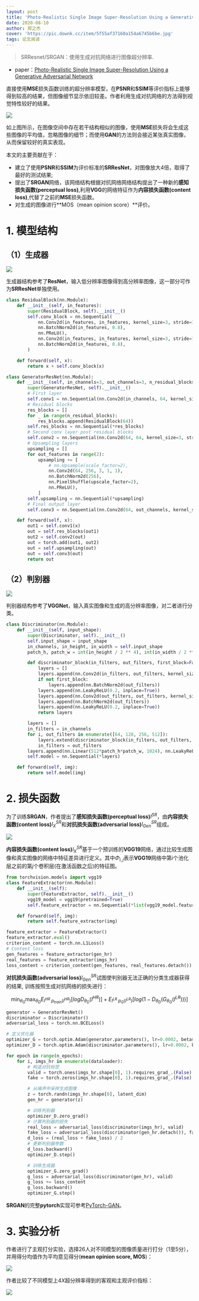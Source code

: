 ```yaml
---
layout: post
title: 'Photo-Realistic Single Image Super-Resolution Using a Generative Adversarial Network'
date: 2020-08-10
author: 郑之杰
cover: 'https://pic.downk.cc/item/5f55af37160a154a6745b6be.jpg'
tags: 论文阅读
---
```


> SRResnet/SRGAN：使用生成对抗网络进行图像超分辨率.

- paper：[Photo-Realistic Single Image Super-Resolution Using a Generative Adversarial Network](https://arxiv.org/abs/1609.04802)

直接使用**MSE**损失函数训练的超分辨率模型，在**PSNR**和**SSIM**等评价指标上能够得到较高的结果，但图像细节显示依旧较差。作者利用生成对抗网络的方法得到视觉特性较好的结果。

![](https://pic.imgdb.cn/item/639c1e56b1fccdcd36286c28.jpg)

如上图所示，在图像空间中存在若干结构相似的图像，使用**MSE**损失将会生成这些图像的平均值，忽略图像的细节；而使用**GAN**的方法则会接近某张真实图像，从而保留较好的真实表现。

本文的主要贡献在于：
- 建立了使用**PSNR**和**SSIM**为评价标准的**SRResNet**，对图像放大$4$倍，取得了最好的测试结果;
- 提出了**SRGAN**网络，该网络结构根据对抗网络网络结构提出了一种新的**感知损失函数(perceptual loss)**,利用**VGG**的网络特征作为**内容损失函数(content loss)**,代替了之前的**MSE**损失函数。
- 对生成的图像进行**MOS（mean opinion score）**评价。

# 1. 模型结构

## （1）生成器

![](https://pic.imgdb.cn/item/639c1cd1b1fccdcd36257dd6.jpg)

生成器结构参考了**ResNet**，输入低分辨率图像得到高分辨率图像，这一部分可作为**SRResNet**单独使用。

```python
class ResidualBlock(nn.Module):
    def __init__(self, in_features):
        super(ResidualBlock, self).__init__()
        self.conv_block = nn.Sequential(
            nn.Conv2d(in_features, in_features, kernel_size=3, stride=1, padding=1),
            nn.BatchNorm2d(in_features, 0.8),
            nn.PReLU(),
            nn.Conv2d(in_features, in_features, kernel_size=3, stride=1, padding=1),
            nn.BatchNorm2d(in_features, 0.8),
        )

    def forward(self, x):
        return x + self.conv_block(x)

class GeneratorResNet(nn.Module):
    def __init__(self, in_channels=3, out_channels=3, n_residual_blocks=16):
        super(GeneratorResNet, self).__init__()
        # First layer
        self.conv1 = nn.Sequential(nn.Conv2d(in_channels, 64, kernel_size=9, stride=1, padding=4), nn.PReLU())
        # Residual blocks
        res_blocks = []
        for _ in range(n_residual_blocks):
            res_blocks.append(ResidualBlock(64))
        self.res_blocks = nn.Sequential(*res_blocks)
        # Second conv layer post residual blocks
        self.conv2 = nn.Sequential(nn.Conv2d(64, 64, kernel_size=3, stride=1, padding=1), nn.BatchNorm2d(64, 0.8))
        # Upsampling layers
        upsampling = []
        for out_features in range(2):
            upsampling += [
                # nn.Upsample(scale_factor=2),
                nn.Conv2d(64, 256, 3, 1, 1),
                nn.BatchNorm2d(256),
                nn.PixelShuffle(upscale_factor=2),
                nn.PReLU(),
            ]
        self.upsampling = nn.Sequential(*upsampling)
        # Final output layer
        self.conv3 = nn.Sequential(nn.Conv2d(64, out_channels, kernel_size=9, stride=1, padding=4), nn.Tanh())

    def forward(self, x):
        out1 = self.conv1(x)
        out = self.res_blocks(out1)
        out2 = self.conv2(out)
        out = torch.add(out1, out2)
        out = self.upsampling(out)
        out = self.conv3(out)
        return out
```

## （2）判别器

![](https://pic.imgdb.cn/item/639c1e07b1fccdcd3627e03f.jpg)

判别器结构参考了**VGGNet**，输入真实图像和生成的高分辨率图像，对二者进行分类。

```python
class Discriminator(nn.Module):
    def __init__(self, input_shape):
        super(Discriminator, self).__init__()
        self.input_shape = input_shape
        in_channels, in_height, in_width = self.input_shape
        patch_h, patch_w = int(in_height / 2 ** 4), int(in_width / 2 ** 4)

        def discriminator_block(in_filters, out_filters, first_block=False):
            layers = []
            layers.append(nn.Conv2d(in_filters, out_filters, kernel_size=3, stride=1, padding=1))
            if not first_block:
                layers.append(nn.BatchNorm2d(out_filters))
            layers.append(nn.LeakyReLU(0.2, inplace=True))
            layers.append(nn.Conv2d(out_filters, out_filters, kernel_size=3, stride=2, padding=1))
            layers.append(nn.BatchNorm2d(out_filters))
            layers.append(nn.LeakyReLU(0.2, inplace=True))
            return layers

        layers = []
        in_filters = in_channels
        for i, out_filters in enumerate([64, 128, 256, 512]):
            layers.extend(discriminator_block(in_filters, out_filters, first_block=(i == 0)))
            in_filters = out_filters
        layers.append(nn.Linear(512*patch_h*patch_w, 1024), nn.LeakyReLU(0.2, inplace=True), nn.Linear(1024, 1), nn.Tanh())
        self.model = nn.Sequential(*layers)

    def forward(self, img):
        return self.model(img)
```

# 2. 损失函数

为了训练**SRGAN**，作者提出了**感知损失函数(perceptual loss)**$l^{SR}$，由**内容损失函数(content loss)**$l_X^{SR}$和**对抗损失函数(adversarial loss)**$l_{Gen}^{SR}$组成。

![](https://pic.imgdb.cn/item/639c1f4db1fccdcd362a1972.jpg)

**内容损失函数(content loss)**$l_X^{SR}$基于一个预训练的**VGG19**网络，通过比较生成图像和真实图像的网络中特征差异进行定义。其中$Φ_{i,j}$表示**VGG19**网络中第$i$个池化层之前的第$j$个卷积层(在激活函数之后)的特征图。

```python
from torchvision.models import vgg19
class FeatureExtractor(nn.Module):
    def __init__(self):
        super(FeatureExtractor, self).__init__()
        vgg19_model = vgg19(pretrained=True)
        self.feature_extractor = nn.Sequential(*list(vgg19_model.features.children())[:18])

    def forward(self, img):
        return self.feature_extractor(img)

feature_extractor = FeatureExtractor()
feature_extractor.eval()
criterion_content = torch.nn.L1Loss()
# Content loss
gen_features = feature_extractor(gen_hr)
real_features = feature_extractor(imgs_hr)
loss_content = criterion_content(gen_features, real_features.detach())
```

**对抗损失函数(adversarial loss)**$l_{Gen}^{SR}$试图使判别器无法正确的分类生成器获得的结果, 训练按照生成对抗网络的损失进行：

$$ \mathop{\min}_{θ_G} \mathop{\max}_{θ_D} E_{I^{HR} \text{~} p_{train}(I^{HR})}[logD_{θ_D}(I^{HR})] + E_{I^{LR} \text{~} p_{G}(I^{LR})}[log(1-D_{θ_D}(G_{θ_G}(I^{LR})))] $$

```python
generator = GeneratorResNet()
discriminator = Discriminator()
adversarial_loss = torch.nn.BCELoss()

# 定义优化器
optimizer_G = torch.optim.Adam(generator.parameters(), lr=0.0002, betas=(0.5, 0.999))
optimizer_D = torch.optim.Adam(discriminator.parameters(), lr=0.0002, betas=(0.5, 0.999))

for epoch in range(n_epochs):
    for i, imgs_hr in enumerate(dataloader):
        # 构造对抗标签
        valid = torch.ones(imgs_hr.shape[0], 1).requires_grad_.(False)
        fake = torch.zeros(imgs_hr.shape[0], 1).requires_grad_.(False)

        # 从噪声中采样生成图像
        z = torch.randn(imgs_hr.shape[0], latent_dim)
        gen_hr = generator(z)

        # 训练判别器
        optimizer_D.zero_grad()
        # 计算判别器的损失
        real_loss = adversarial_loss(discriminator(imgs_hr), valid)
        fake_loss = adversarial_loss(discriminator(gen_hr.detach()), fake) # 此处不计算生成器的梯度
        d_loss = (real_loss + fake_loss) / 2
        # 更新判别器参数
        d_loss.backward()
        optimizer_D.step()

        # 训练生成器
        optimizer_G.zero_grad()
        g_loss = adversarial_loss(discriminator(gen_hr), valid)
        g_loss += loss_content
        g_loss.backward()
        optimizer_G.step()
```

**SRGAN**的完整**pytorch**实现可参考[PyTorch-GAN](https://github.com/eriklindernoren/PyTorch-GAN/tree/master/implementations/srgan)。


# 3. 实验分析
作者进行了主观打分实验，选择$26$人对不同模型的图像质量进行打分（$1$至$5$分），并用得分均值作为平均意见得分(**mean opinion score, MOS**)：

![](https://pic.downk.cc/item/5f55c099160a154a674910e9.jpg)

作者比较了不同模型上$4X$超分辨率得到的客观和主观评价指标：

![](https://pic.downk.cc/item/5f55bf46160a154a6748ca31.jpg)


